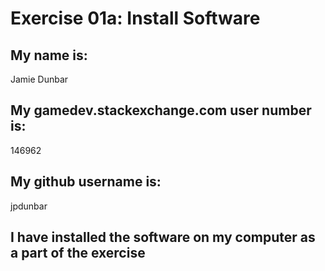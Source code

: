 # Exercise 01a: Install Software

## My name is:
Jamie Dunbar

## My gamedev.stackexchange.com user number is:
146962

## My github username is:
jpdunbar

## I have installed the software on my computer as a part of the exercise
